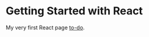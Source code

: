 # Getting Started with React

My very first React page [to-do](https://to-do-react-kristine.netlify.app/).



